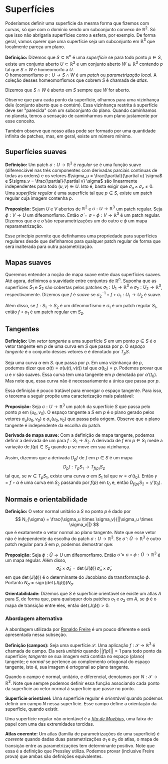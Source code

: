 # Superfícies

Poderíamos definir uma superfície da mesma forma que fizemos com curvas, só que com o domínio sendo um subconjunto convexo de $\mathbb{R}^2$. 
Só que isso não abrigaria superfícies como a esfera, por exemplo. 
De forma geral, vamos querer que uma superfície seja um subconjunto em $\mathbb{R}^3$ que localmente pareça um plano.

**Definição:** Dizemos que $S \subseteq \mathbb{R}^n$ é uma *superfície* se para todo ponto $p \in S$, existe um conjunto aberto $U \subset \mathbb{R}^2$ e um conjunto aberto $W \subseteq \mathbb{R}^3$ contendo $p$ tal que $S \cap W$ é homeomorfo a $U$.  
O homeomorfismo $\sigma : U \to S \cap W$ é um *patch* ou *parametrização local*. 
A coleção desses homeomorfismos que cobrem $S$ é chamada de *atlas*. 

Dizemos que $S \cap W$ é aberto em $S$ sempre que $W$ for aberto. 

Observe que para cada ponto da superfície, olhamos para uma vizinhança dele (conjunto aberto que o contém). Essa vizinhança restrita à superfície deve ser "parecida" com um subconjunto do plano. 
Quando caminhamos no planeta, temos a sensação de caminharmos num plano justamente por esse conceito. 

Também observe que nosso atlas pode ser formado por uma quantidade infinita de patches, mas, em geral, existe um número mínimo.

## Superfícies suaves

**Definição:** Um patch $\sigma : U \to \mathbb{R}^3$ é *regular* se é uma função suave (diferenciável nas três componentes com derivadas parciais contínuas de todas as ordens) e os vetores $\sigma_u = \frac{\partial}{\partial u} \sigma$ e $\sigma_v = \frac{\partial}{\partial v} \sigma$ são linearmente independentes para todo $(u,v) \in U$. 
Isto é, basta exigir que $\sigma_u \times \sigma_v \neq 0$. 
Uma *superfície regular* é uma superfície tal que $p \in S$, existe um patch regular cuja imagem contenha $p$. 

**Proposição:** Sejam $U$ e $V$ abertos de $\mathbb{R}^2$ e $\sigma : U \to
\mathbb{R}^3$ um patch regular. Seja $\phi : V \to U$ um difeomorfismo. Então 
$\tilde{\sigma} = \sigma \circ \phi : V \to \mathbb{R}^3$ é um patch regular.
Dizemos que $\sigma$ e $\tilde{\sigma}$ são reparametrizações um do outro e
$\phi$ um mapa reparametrização. 

Esse princípio permite que definhamos uma propriedade para superfícies
regulares desde que definhamos para qualquer patch regular de forma que será
inalterada para outra parametrização. 

## Mapas suaves 

Queremos entender a noção de mapa suave entre duas superfícies suaves. Até
agora, definimos a suavidade entre conjuntos de $\mathbb{R}^n$. Suponha que as
superfícies $S_1$ e $S_2$ são cobertas pelos patches $\sigma_1 : U_1 \to
\mathbb{R}^3$ e $\sigma_2 : U_2 \to \mathbb{R}^3$, respectivamente. Dizemos
que $f$ é *suave* se $\sigma_2^{-1} \circ f \circ \sigma_1 : U_1 \to U_2$ é
suave. 

Além disso, se $f: S_1 \to S_2$ é um difeomorfismo e $\sigma_1$ é um patch
regular $S_1$, então $f \circ \sigma_1$ é um patch regular em $S_2$. 

## Tangentes

**Definição:** Um *vetor tangente* a uma superfície $S$ em um ponto $p \in
S$ é o vetor tangente em $p$ de uma curva em $S$ que passa por $p$. O *espaço
tangente* é o conjunto desses vetores e é denotado por $T_pS$.  

Seja uma curva $\alpha$ em $S$. que passa por $p$. Em uma vizinhança de $p$,
podemos dizer que $\alpha(t) = \sigma(u(t), v(t))$ tal que $\alpha(t_0) = p$.
Podemos provar que $u$ e $v$ são suaves. Essa curva tem uma tangente em $p$
denotada por $\alpha '(t_0)$. Mas note que, essa curva não é necessariamente a
única que passa por $p$. 

Essa definição é pouco tratável para enxergar o espaço tangente. Para
isso, o teorema a seguir propõe uma caracterização mais palatável: 

**Proposição:** Seja $\sigma : U \to \mathbb{R}^3$ um patch da superfície $S$
que passa pelo ponto $p$ em $(u_0, v_0)$. O espaço tangente a $S$ em $p$ é o
plano gerado pelos vetores $\sigma_u(u_0, v_0)$ e $\sigma_v(u_0, v_0)$ que
passa pela origem.  Observe que o plano tangente é independente da escolha do
patch. 

**Derivada de mapa suave:** Com a definição de mapa tangente, podemos definir
a derivada de um para $f: S_1 \to S_2$. A derivada de $f$ em $p \in S_1$ mede
a variação de $f(p) \in S_2$ quando $p$ se move em sua vizinhança. 

Assim, dizemos que a derivada $D_pf$ de $f$ em $p \in S$ é um mapa 
$$
D_pf : T_pS_1 \to T_{f(p)}S_2
$$
tal que, se $w \in T_pS_1$, existe uma curva $\alpha$ em $S_1$ tal que $w = \alpha
'(t_0)$. Então $\gamma = f \circ \alpha$ é uma curva em $S_2$ passando por
$f(p)$ em $t_0$ e, então $D_{f(p)}S_2 = \gamma '(t_0)$. 

## Normais e orientabilidade 

**Definição:** O vetor normal unitário a $S$ no ponto $p$ é dado por 
$$
N_{\sigma} = \frac{\sigma_u \times \sigma_v}{||\sigma_u \times \sigma_v||}
$$
que é exatamente o vetor normal ao plano tangente. Note que esse vetor não é
independente da escolha do patch $\sigma : U \to \mathbb{R}^3$. Se
$\tilde{\sigma} : \tilde{U} \to \mathbb{R}^3$ é outro patch regular para $S$
em $p$, podemos demostrar que:

**Proposição:** Seja $\phi : \tilde{U} \to U$ um difeomorfismo. Então
$\tilde{\sigma} = \sigma \circ \phi : \tilde{U} \to \mathbb{R}^3$ é um mapa
regular. Além disso, 
$$
\tilde{\sigma}_{\tilde{u}} \times \tilde{\sigma}_{\tilde{v}} = \operatorname{det}(J(\phi)) \,
\tilde{\sigma}_u \times \tilde{\sigma}_v  
$$
em que $\operatorname{det}(J(\phi))$ é o determinante do Jacobiano da transformação $\phi$.
Portanto $N_{\tilde{\sigma}} = \operatorname{sign}(\operatorname{det}(J(\phi))) N_{\sigma}$.

**Orientabilidade:** Dizemos que $S$ é superfície orientável se existe um
atlas $A$ para $S$, de forma que, para quaisquer dois patches $\sigma_1$ e
$\sigma_2$ em $A$, se $\phi$ é o mapa de transição entre eles, então
$\operatorname{det}(J(\phi)) > 0$. 

### Abordagem alternativa 

A abordagem utilizada por [Ronaldo
Freire](https://www.sbm.org.br/wp-content/uploads/2016/06/Introdu%C3%A7%C3%A3o-a-Geometria-Diferencial_Ronaldo-Freire-Lima.pdf)
é um pouco diferente e será apresentada nessa subseção. 

**Definição (campos):** Seja uma superfície $\mathcal{S}$. Uma aplicação $f:
\mathcal{S} \to \mathbb{R}^3$ é chamada de campo. Ela será *unitária* quando $||f(p)||
= 1$ para todo ponto da superfície; *tangente* se sua imagem está contida no
espaço (plano) tangente; e *normal* se pertence ao complemento ortogonal do
espaço tangente, isto é, sua imagem é ortogonal ao plano tangente. 

Quando o campo é normal, unitário, e diferencial, denotamos por $N : \mathcal{S} \to
\mathbb{R}^3$. Note que sempre podemos definir essa função associando cada
ponto da superfície ao vetor normal à superfície que passe no ponto. 

**Superfície orientável:** Uma superfície regular é *orientável* quando
podemos definir um campo $N$ nessa superfície. Esse campo define a orientação
da superfície, quando existir. 

Uma superfície regular não orientável é a [*fita de Moebius*](https://www.youtube.com/watch?v=vLgCq4ikl78), uma faixa de
papel com uma das extremidades torcidas. 

**Atlas coerente:** Um atlas (família de parametrizações de uma superfície) é
*coerente* quando dadas duas parametrizações $\sigma_1$ e $\sigma_2$ do atlas,
o mapa de transição entre as parametrizações tem determinante positivo. Note
que essa é a definição que Pressley utiliza. Podemos provar (inclusive Freire
prova) que ambas são definições equivalentes.